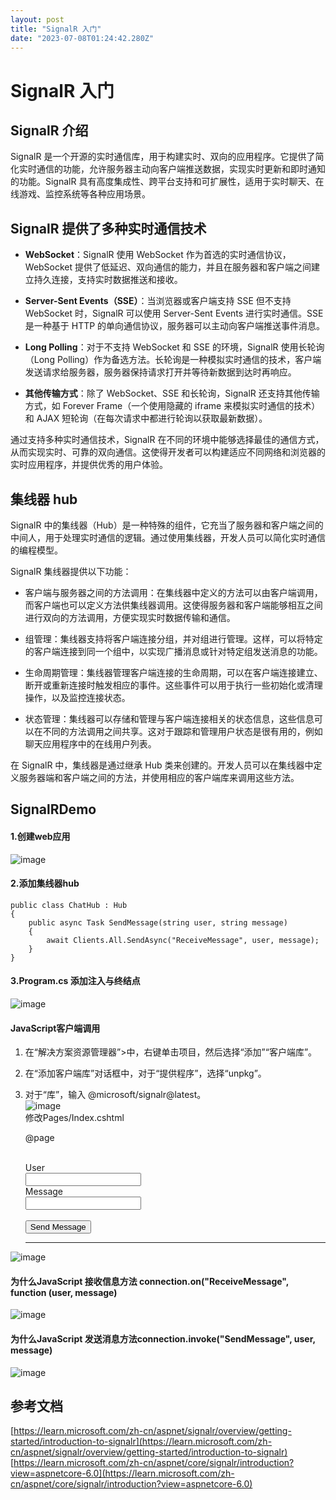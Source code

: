 ```yaml
---
layout: post
title: "SignalR 入门"
date: "2023-07-08T01:24:42.280Z"
---
```

SignalR 入门
==========

SignalR 介绍
----------

SignalR 是一个开源的实时通信库，用于构建实时、双向的应用程序。它提供了简化实时通信的功能，允许服务器主动向客户端推送数据，实现实时更新和即时通知的功能。SignalR 具有高度集成性、跨平台支持和可扩展性，适用于实时聊天、在线游戏、监控系统等各种应用场景。

SignalR 提供了多种实时通信技术
-------------------

*   **WebSocket**：SignalR 使用 WebSocket 作为首选的实时通信协议，WebSocket 提供了低延迟、双向通信的能力，并且在服务器和客户端之间建立持久连接，支持实时数据推送和接收。
    
*   **Server-Sent Events（SSE）**：当浏览器或客户端支持 SSE 但不支持 WebSocket 时，SignalR 可以使用 Server-Sent Events 进行实时通信。SSE 是一种基于 HTTP 的单向通信协议，服务器可以主动向客户端推送事件消息。
    
*   **Long Polling**：对于不支持 WebSocket 和 SSE 的环境，SignalR 使用长轮询（Long Polling）作为备选方法。长轮询是一种模拟实时通信的技术，客户端发送请求给服务器，服务器保持请求打开并等待新数据到达时再响应。
    
*   **其他传输方式**：除了 WebSocket、SSE 和长轮询，SignalR 还支持其他传输方式，如 Forever Frame（一个使用隐藏的 iframe 来模拟实时通信的技术）和 AJAX 短轮询（在每次请求中都进行轮询以获取最新数据）。
    

通过支持多种实时通信技术，SignalR 在不同的环境中能够选择最佳的通信方式，从而实现实时、可靠的双向通信。这使得开发者可以构建适应不同网络和浏览器的实时应用程序，并提供优秀的用户体验。

集线器 hub
-------

SignalR 中的集线器（Hub）是一种特殊的组件，它充当了服务器和客户端之间的中间人，用于处理实时通信的逻辑。通过使用集线器，开发人员可以简化实时通信的编程模型。

SignalR 集线器提供以下功能：

*   客户端与服务器之间的方法调用：在集线器中定义的方法可以由客户端调用，而客户端也可以定义方法供集线器调用。这使得服务器和客户端能够相互之间进行双向的方法调用，方便实现实时数据传输和通信。
    
*   组管理：集线器支持将客户端连接分组，并对组进行管理。这样，可以将特定的客户端连接到同一个组中，以实现广播消息或针对特定组发送消息的功能。
    
*   生命周期管理：集线器管理客户端连接的生命周期，可以在客户端连接建立、断开或重新连接时触发相应的事件。这些事件可以用于执行一些初始化或清理操作，以及监控连接状态。
    
*   状态管理：集线器可以存储和管理与客户端连接相关的状态信息，这些信息可以在不同的方法调用之间共享。这对于跟踪和管理用户状态是很有用的，例如聊天应用程序中的在线用户列表。
    

在 SignalR 中，集线器是通过继承 Hub 类来创建的。开发人员可以在集线器中定义服务器端和客户端之间的方法，并使用相应的客户端库来调用这些方法。

SignalRDemo
-----------

#### 1.创建web应用

![image](https://img2023.cnblogs.com/blog/411991/202307/411991-20230707171146744-76348866.png)

#### 2.添加集线器hub

    public class ChatHub : Hub
    {
    	public async Task SendMessage(string user, string message)
    	{
    		await Clients.All.SendAsync("ReceiveMessage", user, message);
    	}
    }
    

#### 3.Program.cs 添加注入与终结点

![image](https://img2023.cnblogs.com/blog/411991/202307/411991-20230707171454405-1679682099.png)

#### JavaScript客户端调用

1.  在“解决方案资源管理器”>中，右键单击项目，然后选择“添加”“客户端库”。
2.  在“添加客户端库”对话框中，对于“提供程序”，选择“unpkg”。
3.  对于“库”，输入 @microsoft/signalr@latest。  
    ![image](https://img2023.cnblogs.com/blog/411991/202307/411991-20230707171753952-1496396571.png)  
    修改Pages/Index.cshtml

    @page
    <div class="container">
        <div class="row">&nbsp;</div>
        <div class="row">
            <div class="col-2">User</div>
            <div class="col-4"><input type="text" id="userInput" /></div>
        </div>
        <div class="row">
            <div class="col-2">Message</div>
            <div class="col-4"><input type="text" id="messageInput" /></div>
        </div>
        <div class="row">&nbsp;</div>
        <div class="row">
            <div class="col-6">
                <input type="button" id="sendButton" value="Send Message" />
            </div>
        </div>
    </div>
    <div class="row">
        <div class="col-12">
            <hr />
        </div>
    </div>
    <div class="row">
        <div class="col-6">
            <ul id="messagesList"></ul>
        </div>
    </div>
    
    <script src="~/lib/microsoft/signalr/dist/browser/signalr.js"></script>
    <script type="text/javascript">
        "use strict";
    
        //创建一个与 SignalR 服务器建立连接的新的 HubConnection 对象，并将其配置为连接到指定的路径 "/chatHub"
        var connection = new signalR.HubConnectionBuilder().withUrl("/chatHub").build();
    
        //建立连接后，"Send Message" 才可以使用
        document.getElementById("sendButton").disabled = true;
    
        //接收信息方法
        connection.on("ReceiveMessage", function (user, message) {
            var li = document.createElement("li");
            document.getElementById("messagesList").appendChild(li);
            li.textContent = `${user} says ${message}`;
        });
    
        connection.start().then(function () {
            document.getElementById("sendButton").disabled = false;
        }).catch(function (err) {
            return console.error(err.toString());
        });
    
        document.getElementById("sendButton").addEventListener("click", function (event) {
            var user = document.getElementById("userInput").value;
            var message = document.getElementById("messageInput").value;
            // 使用 SignalR 的 HubConnection 对象调用名为 "SendMessage" 的服务器端方法，并传递参数 user 和 message。
            connection.invoke("SendMessage", user, message).catch(function (err) {
                return console.error(err.toString());
            });
            event.preventDefault();
        });
    </script>
    

![image](https://img2023.cnblogs.com/blog/411991/202307/411991-20230707172059075-190822118.png)

#### 为什么JavaScript 接收信息方法 connection.on("ReceiveMessage", function (user, message)

![image](https://img2023.cnblogs.com/blog/411991/202307/411991-20230707172320145-2032937988.png)

#### 为什么JavaScript 发送消息方法connection.invoke("SendMessage", user, message)

![image](https://img2023.cnblogs.com/blog/411991/202307/411991-20230707172405874-640376243.png)

参考文档
----

[https://learn.microsoft.com/zh-cn/aspnet/signalr/overview/getting-started/introduction-to-signalr](https://learn.microsoft.com/zh-cn/aspnet/signalr/overview/getting-started/introduction-to-signalr)  
[https://learn.microsoft.com/zh-cn/aspnet/core/signalr/introduction?view=aspnetcore-6.0](https://learn.microsoft.com/zh-cn/aspnet/core/signalr/introduction?view=aspnetcore-6.0)